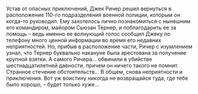 <!--2016-10-16 10:15:22-->
Устав от опасных приключений, Джек Ричер решил вернуться в расположение 110-го подразделения военной полиции, которым он когда-то руководил. Ему захотелось лично познакомиться с нынешним его командиром, майором Сьюзан Тернер, и поблагодарить ее за помощь – ведь именно ее волнующий голос сообщил Джеку по телефону много ценной информации во время его недавних неприятностей. Но, прибыв в расположение части, Ричер с изумлением узнал, что Тернер буквально накануне была арестована за получение крупной взятки. А самого Ричера… обвинили в убийстве шестнадцатилетней давности, причем он ничего такого не помнит. Странное стечение обстоятельств… В общем, снова неприятности и приключения. Вот уж воистину никогда не возвращайся туда, где тебе было хорошо, – будет только хуже…